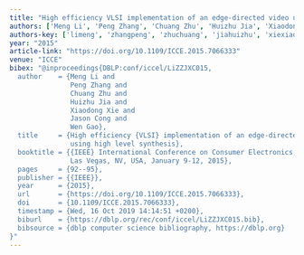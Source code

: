 ```yaml
---
title: "High efficiency VLSI implementation of an edge-directed video up-scaler using high level synthesis"
authors: ['Meng Li', 'Peng Zhang', 'Chuang Zhu', 'Huizhu Jia', 'Xiaodong Xie', 'Jason Cong', 'Wen Gao 0001']
authors-key: ['limeng', 'zhangpeng', 'zhuchuang', 'jiahuizhu', 'xiexiaodong', 'congjason', 'gaowen']
year: "2015"
article-link: "https://doi.org/10.1109/ICCE.2015.7066333"
venue: "ICCE"
bibex: "@inproceedings{DBLP:conf/iccel/LiZZJXC015,
  author    = {Meng Li and
               Peng Zhang and
               Chuang Zhu and
               Huizhu Jia and
               Xiaodong Xie and
               Jason Cong and
               Wen Gao},
  title     = {High efficiency {VLSI} implementation of an edge-directed video up-scaler
               using high level synthesis},
  booktitle = {{IEEE} International Conference on Consumer Electronics, {ICCE} 2015,
               Las Vegas, NV, USA, January 9-12, 2015},
  pages     = {92--95},
  publisher = {{IEEE}},
  year      = {2015},
  url       = {https://doi.org/10.1109/ICCE.2015.7066333},
  doi       = {10.1109/ICCE.2015.7066333},
  timestamp = {Wed, 16 Oct 2019 14:14:51 +0200},
  biburl    = {https://dblp.org/rec/conf/iccel/LiZZJXC015.bib},
  bibsource = {dblp computer science bibliography, https://dblp.org}
}"
---
```

